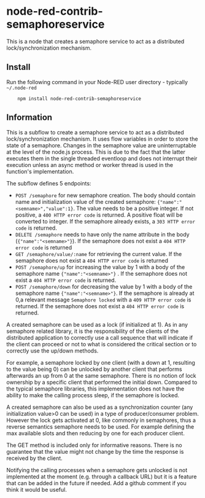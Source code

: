 node-red-contrib-semaphoreservice
=====================

This is a node that creates a semaphore service to act as a distributed lock/synchronization mechanism.

## Install

Run the following command in your Node-RED user directory - typically `~/.node-red`

        npm install node-red-contrib-semaphoreservice

## Information


This is a subflow to create a semaphore service to act as a distributed lock/synchronization mechanism. It uses flow variables in order to store the state of a semaphore. Changes in the semaphore value are  uninterruptable at the level of the node.js process. This is due to the fact that the latter executes them in the single threaded eventloop and does not interrupt their execution unless an async method or worker thread is used in the function's implementation.

The subflow defines 5 endpoints:
 * `POST /semaphore` for new semaphore creation. The body should contain name and initialization value of the created semaphore: `{"name":"<semname>","value":1}`. The value needs to be a positive integer. If not positive, a `400 HTTP error code` is returned. A positive float will be converted to integer. If the semaphore already exists, a `303 HTTP error code`  is returned. 
 * `DELETE /semaphore` needs to have only the name attribute in the body (`{"name":"<semname>"}`). If the semaphore does not exist a `404 HTTP error code`  is returned
 * `GET /semaphore/value/:name` for retrieving the current value. If the semaphore does not exist a `404 HTTP error code`  is returned
 * `POST /semaphore/up` for increasing the value by 1 with a body of the semaphore name `{"name":"<semname>"}` . If the semaphore does not exist a `404 HTTP error code`  is returned.
 * `POST /semaphore/down` for decreasing the value by 1 with a body of the semaphore name `{"name":"<semname>"}`. If the semaphore is already at 0,a relevant message `Semaphore locked` with a `409 HTTP error code`  is returned. If the semaphore does not exist a `404 HTTP error code`  is returned.

A created semaphore can be used as a lock (if initialized at 1). As in any semaphore related library, it is the responsibility of the clients of the distributed application to correctly use a call sequence that will indicate if the client can proceed or not to what is considered the critical section or to correctly use the up/down methods. 

For example, a semaphore locked by one client (with a down at 1, resulting to the value being 0) can be unlocked by another client that performs afterwards an up from 0 at the same semaphore. There is no notion of lock ownership by a specific client that performed the initial down. Compared to the typical semaphore libraries, this implementation does not have the ability to make the calling process sleep, if the semaphore is locked. 

 A created semaphore can also be used as a synchronization counter (any initialization value>0 can be used) in a type of producer/consumer problem. However the lock gets activated at 0, like commonly in semaphores, thus a reverse semantics semaphore needs to be used. For example defining the max available slots and then reducing by one for each producer client.  

The GET method is included only for informative reasons. There is no guarantee that the value might not change by the time the response is received by the client.

Notifying the calling processes when a semaphore gets unlocked is not implemented at the moment (e.g. through a callback URL) but it is a feature that can be added in the future if needed. Add a github comment if you think it would be useful.  
 


